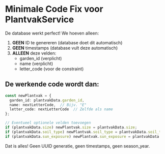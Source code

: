 # Minimale Code Fix voor PlantvakService

De database werkt perfect! We hoeven alleen:

1. **GEEN** ID te genereren (database doet dit automatisch)
2. **GEEN** timestamps (database vult deze automatisch)
3. **ALLEEN** deze velden:
   - garden_id (verplicht)
   - name (verplicht) 
   - letter_code (voor de constraint)

## De werkende code wordt dan:

```typescript
const newPlantvak = {
  garden_id: plantvakData.garden_id,
  name: nextLetterCode,  // Bijv. "E"
  letter_code: nextLetterCode  // Zelfde als name
};

// Eventueel optionele velden toevoegen
if (plantvakData.size) newPlantvak.size = plantvakData.size;
if (plantvakData.soil_type) newPlantvak.soil_type = plantvakData.soil_type;
if (plantvakData.sun_exposure) newPlantvak.sun_exposure = plantvakData.sun_exposure;
```

Dat is alles! Geen UUID generatie, geen timestamps, geen season_year.